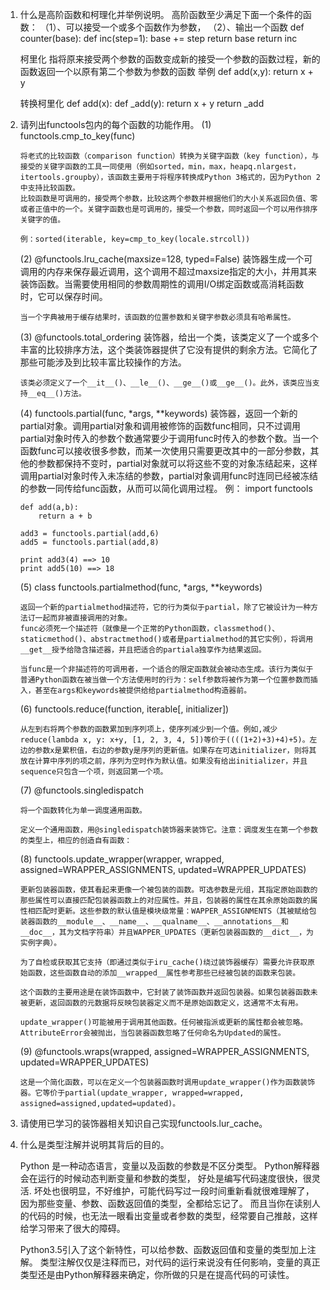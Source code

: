  1. 什么是高阶函数和柯理化并举例说明。
	高阶函数至少满足下面一个条件的函数：
	（1）、可以接受一个或多个函数作为参数，
	（2）、输出一个函数
	def counter(base):
		def inc(step=1):
			base += step
			return base
		return inc
	
	柯里化
	指将原来接受两个参数的函数变成新的接受一个参数的函数过程，新的函数返回一个以原有第二个参数为参数的函数
	举例
	def add(x,y):
		return x + y
		
	转换柯里化
	def add(x):
		def _add(y):
			return x + y
		return _add
	
 
 2. 请列出functools包内的每个函数的功能作用。
	(1) functools.cmp_to_key(func)
		
		将老式的比较函数（comparison function）转换为关键字函数（key function），与接受的关键字函数的工具一同使用（例如sorted，min，max，heapq.nlargest，itertools.groupby），该函数主要用于将程序转换成Python 3格式的，因为Python 2中支持比较函数。
		比较函数是可调用的，接受两个参数，比较这两个参数并根据他们的大小关系返回负值、零或者正值中的一个。关键字函数也是可调用的，接受一个参数，同时返回一个可以用作排序关键字的值。
		
		例：sorted(iterable, key=cmp_to_key(locale.strcoll))
		
	(2) @functools.lru_cache(maxsize=128, typed=False)
		装饰器生成一个可调用的内存来保存最近调用，这个调用不超过maxsize指定的大小，并用其来装饰函数。当需要使用相同的参数周期性的调用I/O绑定函数或高消耗函数时，它可以保存时间。

		当一个字典被用于缓存结果时，该函数的位置参数和关键字参数必须具有哈希属性。
	
	(3) @functools.total_ordering
		装饰器，给出一个类，该类定义了一个或多个丰富的比较排序方法，这个类装饰器提供了它没有提供的剩余方法。它简化了那些可能涉及到比较丰富比较操作的方法。

		该类必须定义了一个__it__()、__le__()、__ge__()或__ge__()。此外，该类应当支持__eq__()方法。
		
	(4) functools.partial(func, *args, **keywords)
		装饰器，返回一个新的partial对象。调用partial对象和调用被修饰的函数func相同，只不过调用partial对象时传入的参数个数通常要少于调用func时传入的参数个数。当一个函数func可以接收很多参数，而某一次使用只需要更改其中的一部分参数，其他的参数都保持不变时，partial对象就可以将这些不变的对象冻结起来，这样调用partial对象时传入未冻结的参数，partial对象调用func时连同已经被冻结的参数一同传给func函数，从而可以简化调用过程。
		例：
		import functools

		def add(a,b):
			return a + b

		add3 = functools.partial(add,6)
		add5 = functools.partial(add,8)
		
		print add3(4) ==> 10
		print add5(10) ==> 18
	
	(5) class functools.partialmethod(func, *args, **keywords)
	
		返回一个新的partialmethod描述符，它的行为类似于partial，除了它被设计为一种方法订一起而非被直接调用的对象。
		func必须死一个描述符（就像是一个正常的Python函数，classmethod()、staticmethod()、abstractmethod()或者是partialmethod的其它实例），将调用__get__授予给隐含描述器，并且把适合的partiala独享作为结果返回。

		当func是一个非描述符的可调用者，一个适合的限定函数就会被动态生成。该行为类似于普通Python函数在被当做一个方法使用时的行为：self参数将被作为第一个位置参数而插入，甚至在args和keywords被提供给给partialmethod构造器前。
	
	(6) functools.reduce(function, iterable[, initializer])
	
		从左到右将两个参数的函数累加到序列项上，使序列减少到一个值。例如,减少reduce(lambda x, y: x+y, [1, 2, 3, 4, 5])等价于((((1+2)+3)+4)+5)。左边的参数x是累积值，右边的参数y是序列的更新值。如果存在可选initializer，则将其放在计算中序列的项之前，序列为空时作为默认值。如果没有给出initializer，并且sequence只包含一个项，则返回第一个项。
	
	(7) @functools.singledispatch
		
		将一个函数转化为单一调度通用函数。

		定义一个通用函数，用@singledispatch装饰器来装饰它。注意：调度发生在第一个参数的类型上，相应的创造自有函数：
	
	(8) functools.update_wrapper(wrapper, wrapped, assigned=WRAPPER_ASSIGNMENTS, updated=WRAPPER_UPDATES)
		
		更新包装器函数，使其看起来更像一个被包装的函数。可选参数是元组，其指定原始函数的那些属性可以直接匹配包装器函数上的对应属性。并且，包装器的属性在其余原始函数的属性相匹配时更新。这些参数的默认值是模块级常量：WAPPER_ASSIGNMENTS（其被赋给包装器函数的__module__、__name__、__qualname__、__annotations__和__doc__，其为文档字符串）并且WAPPER_UPDATES（更新包装器函数的__dict__，为实例字典）。

		为了自检或获取其它支持（即通过类似于iru_cache()绕过装饰器缓存）需要允许获取原始函数，这些函数自动的添加__wrapped__属性参考那些已经被包装的函数来包装。

		这个函数的主要用途是在装饰函数中，它封装了装饰函数并返回包装器。如果包装器函数未被更新，返回函数的元数据将反映包装器定义而不是原始函数定义，这通常不太有用。

		update_wrapper()可能被用于调用其他函数。任何被指派或更新的属性都会被忽略。AttributeError会被抛出，当包装器函数忽略了任何命名为Updated的属性。
	
	(9) @functools.wraps(wrapped, assigned=WRAPPER_ASSIGNMENTS, updated=WRAPPER_UPDATES)
	
		这是一个简化函数，可以在定义一个包装器函数时调用update_wrapper()作为函数装饰器。它等价于partial(update_wrapper, wrapped=wrapped, assigned=assigned,updated=updated)。
		
	
 3. 请使用已学习的装饰器相关知识自己实现functools.lur_cache。
 
 4. 什么是类型注解并说明其背后的目的。 
 
	Python 是一种动态语言，变量以及函数的参数是不区分类型。
	Python解释器会在运行的时候动态判断变量和参数的类型，
	好处是编写代码速度很快，很灵活.
	坏处也很明显，不好维护，可能代码写过一段时间重新看就很难理解了，因为那些变量、参数、函数返回值的类型，全都给忘记了。
	而且当你在读别人的代码的时候，也无法一眼看出变量或者参数的类型，经常要自己推敲，这样给学习带来了很大的障碍。
	
	Python3.5引入了这个新特性，可以给参数、函数返回值和变量的类型加上注解。
	类型注解仅仅是注释而已，对代码的运行来说没有任何影响，变量的真正类型还是由Python解释器来确定，你所做的只是在提高代码的可读性。
